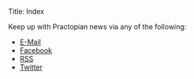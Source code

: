 Title: Index

Keep up with Practopian news via any of the following:

* [E-Mail](http://eepurl.com/c0Smf5)
* [Facebook](https://www.facebook.com/practopians/)
* [RSS](https://www.practopians.org/rss.xml)
* [Twitter](https://twitter.com/practopians)


